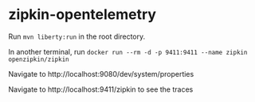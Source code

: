 # zipkin-opentelemetry

Run `mvn liberty:run` in the root directory.

In another terminal, run `docker run --rm -d -p 9411:9411 --name zipkin openzipkin/zipkin`

Navigate to http://localhost:9080/dev/system/properties

Navigate to http://localhost:9411/zipkin to see the traces
